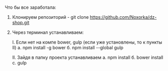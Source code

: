 Что бы все заработала:
1. Клонируем репозиторий - git clone https://github.com/Noxorka/dz-shop.git
2. Через терминал устанавливаем:

	I. Если нет на компе bower, gulp (если уже установлены, то к пункты II)
		a. npm install -g bower
		б. npm install --global gulp

	II. Зайдя в папку проекта устанавливаем
		a. npm install 
		б. bower install
		с. gulp